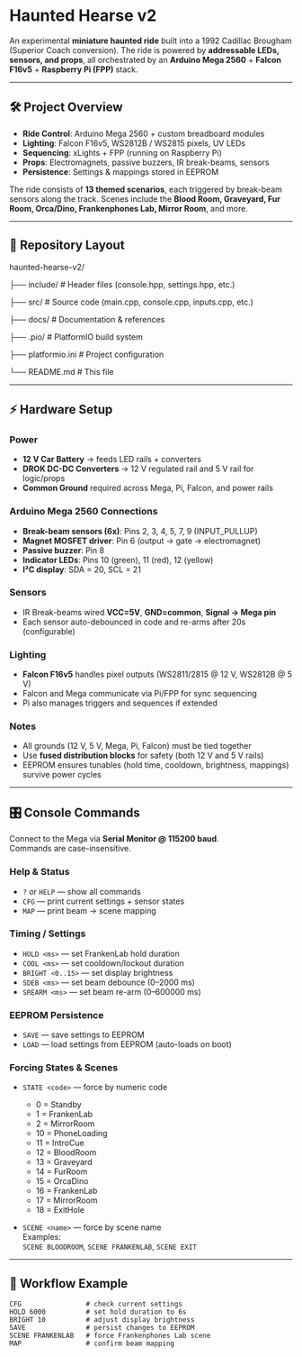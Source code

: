 # Haunted Hearse v2

An experimental **miniature haunted ride** built into a 1992 Cadillac Brougham (Superior Coach conversion). 
The ride is powered by **addressable LEDs, sensors, and props**, all orchestrated by an **Arduino Mega 2560** + **Falcon F16v5** + **Raspberry Pi (FPP)** stack.

---

## 🛠 Project Overview

- **Ride Control**: Arduino Mega 2560 + custom breadboard modules 
- **Lighting**: Falcon F16v5, WS2812B / WS2815 pixels, UV LEDs 
- **Sequencing**: xLights + FPP (running on Raspberry Pi) 
- **Props**: Electromagnets, passive buzzers, IR break-beams, sensors 
- **Persistence**: Settings & mappings stored in EEPROM 

The ride consists of **13 themed scenarios**, each triggered by break-beam sensors along the track. 
Scenes include the **Blood Room, Graveyard, Fur Room, Orca/Dino, Frankenphones Lab, Mirror Room**, and more.

---

## 📂 Repository Layout

haunted-hearse-v2/

├── include/       # Header files (console.hpp, settings.hpp, etc.)

├── src/           # Source code (main.cpp, console.cpp, inputs.cpp, etc.)

├── docs/          # Documentation & references

├── .pio/          # PlatformIO build system

├── platformio.ini # Project configuration

└── README.md      # This file


---

## ⚡ Hardware Setup

### Power
- **12 V Car Battery** → feeds LED rails + converters  
- **DROK DC-DC Converters** → 12 V regulated rail and 5 V rail for logic/props  
- **Common Ground** required across Mega, Pi, Falcon, and power rails  

### Arduino Mega 2560 Connections
- **Break-beam sensors (6x)**: Pins 2, 3, 4, 5, 7, 9 (INPUT_PULLUP)  
- **Magnet MOSFET driver**: Pin 6 (output → gate → electromagnet)  
- **Passive buzzer**: Pin 8  
- **Indicator LEDs**: Pins 10 (green), 11 (red), 12 (yellow)  
- **I²C display**: SDA = 20, SCL = 21  

### Sensors
- IR Break-beams wired **VCC=5V**, **GND=common**, **Signal → Mega pin**  
- Each sensor auto-debounced in code and re-arms after 20s (configurable)

### Lighting
- **Falcon F16v5** handles pixel outputs (WS2811/2815 @ 12 V, WS2812B @ 5 V)  
- Falcon and Mega communicate via Pi/FPP for sync sequencing  
- Pi also manages triggers and sequences if extended  

### Notes
- All grounds (12 V, 5 V, Mega, Pi, Falcon) must be tied together  
- Use **fused distribution blocks** for safety (both 12 V and 5 V rails)  
- EEPROM ensures tunables (hold time, cooldown, brightness, mappings) survive power cycles

---

## 🎛 Console Commands

Connect to the Mega via **Serial Monitor @ 115200 baud**.  
Commands are case-insensitive.

### Help & Status
- `?` or `HELP` — show all commands  
- `CFG` — print current settings + sensor states  
- `MAP` — print beam → scene mapping  

### Timing / Settings
- `HOLD <ms>` — set FrankenLab hold duration  
- `COOL <ms>` — set cooldown/lockout duration  
- `BRIGHT <0..15>` — set display brightness  
- `SDEB <ms>` — set beam debounce (0–2000 ms)  
- `SREARM <ms>` — set beam re-arm (0–600000 ms)  

### EEPROM Persistence
- `SAVE` — save settings to EEPROM  
- `LOAD` — load settings from EEPROM (auto-loads on boot)  

### Forcing States & Scenes
- `STATE <code>` — force by numeric code  
  - 0 = Standby  
  - 1 = FrankenLab  
  - 2 = MirrorRoom  
  - 10 = PhoneLoading  
  - 11 = IntroCue  
  - 12 = BloodRoom  
  - 13 = Graveyard  
  - 14 = FurRoom  
  - 15 = OrcaDino  
  - 16 = FrankenLab  
  - 17 = MirrorRoom  
  - 18 = ExitHole  

- `SCENE <name>` — force by scene name  
  Examples:  
  `SCENE BLOODROOM`, `SCENE FRANKENLAB`, `SCENE EXIT`

---

## 🧪 Workflow Example

```text
CFG                # check current settings
HOLD 6000          # set hold duration to 6s
BRIGHT 10          # adjust display brightness
SAVE               # persist changes to EEPROM
SCENE FRANKENLAB   # force Frankenphones Lab scene
MAP                # confirm beam mapping

